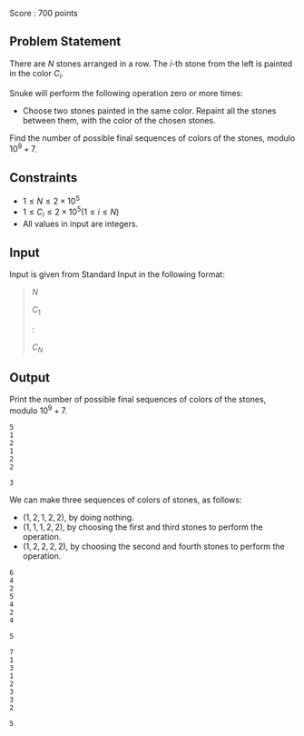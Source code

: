 Score : $700$ points

## Problem Statement

There are $N$ stones arranged in a row. The $i$-th stone from the left is painted in the color $C_i$.

Snuke will perform the following operation zero or more times:

- Choose two stones painted in the same color. Repaint all the stones between them, with the color of the chosen stones.

Find the number of possible final sequences of colors of the stones, modulo $10^9+7$.

## Constraints

- $1 \leq N \leq 2\times 10^5$
- $1 \leq C_i \leq 2\times 10^5(1\leq i\leq N)$
- All values in input are integers.

## Input

Input is given from Standard Input in the following format:

> $N$
> 
> $C_1$
> 
> $:$
> 
> $C_N$

## Output

Print the number of possible final sequences of colors of the stones, modulo $10^9+7$.

```input1
5
1
2
1
2
2
```

```output1
3
```

We can make three sequences of colors of stones, as follows:

- $(1,2,1,2,2)$, by doing nothing.
- $(1,1,1,2,2)$, by choosing the first and third stones to perform the operation.
- $(1,2,2,2,2)$, by choosing the second and fourth stones to perform the operation.

```input2
6
4
2
5
4
2
4
```

```output2
5
```

```input3
7
1
3
1
2
3
3
2
```

```output3
5
```